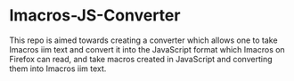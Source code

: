 # Imacros-JS-Converter
This repo is aimed towards creating a converter which allows one to take Imacros iim text and convert it into the JavaScript format which Imacros on Firefox can read, and take macros created in JavaScript and converting them into Imacros iim text.

